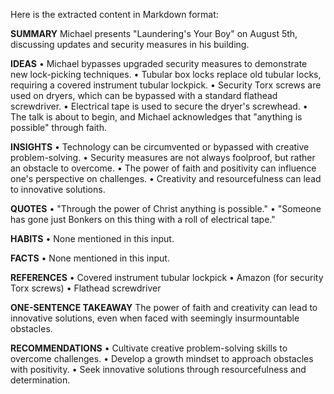 Here is the extracted content in Markdown format:

**SUMMARY**
Michael presents "Laundering's Your Boy" on August 5th, discussing updates and security measures in his building.

**IDEAS**
• Michael bypasses upgraded security measures to demonstrate new lock-picking techniques.
• Tubular box locks replace old tubular locks, requiring a covered instrument tubular lockpick.
• Security Torx screws are used on dryers, which can be bypassed with a standard flathead screwdriver.
• Electrical tape is used to secure the dryer's screwhead.
• The talk is about to begin, and Michael acknowledges that "anything is possible" through faith.

**INSIGHTS**
• Technology can be circumvented or bypassed with creative problem-solving.
• Security measures are not always foolproof, but rather an obstacle to overcome.
• The power of faith and positivity can influence one's perspective on challenges.
• Creativity and resourcefulness can lead to innovative solutions.

**QUOTES**
• "Through the power of Christ anything is possible."
• "Someone has gone just Bonkers on this thing with a roll of electrical tape."

**HABITS**
• None mentioned in this input.

**FACTS**
• None mentioned in this input.

**REFERENCES**
• Covered instrument tubular lockpick
• Amazon (for security Torx screws)
• Flathead screwdriver

**ONE-SENTENCE TAKEAWAY**
The power of faith and creativity can lead to innovative solutions, even when faced with seemingly insurmountable obstacles.

**RECOMMENDATIONS**
• Cultivate creative problem-solving skills to overcome challenges.
• Develop a growth mindset to approach obstacles with positivity.
• Seek innovative solutions through resourcefulness and determination.

